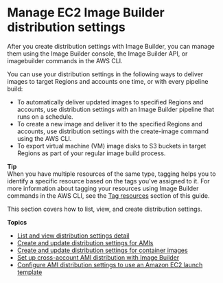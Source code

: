 # Manage EC2 Image Builder distribution settings<a name="manage-distribution-settings"></a>

After you create distribution settings with Image Builder, you can manage them using the Image Builder console, the Image Builder API, or imagebuilder commands in the AWS CLI\.

You can use your distribution settings in the following ways to deliver images to target Regions and accounts one time, or with every pipeline build:
+ To automatically deliver updated images to specified Regions and accounts, use distribution settings with an Image Builder pipeline that runs on a schedule\.
+ To create a new image and deliver it to the specified Regions and accounts, use distribution settings with the []()create\-image command using the AWS CLI\.
+ To export virtual machine \(VM\) image disks to S3 buckets in target Regions as part of your regular image build process\.

**Tip**  
When you have multiple resources of the same type, tagging helps you to identify a specific resource based on the tags you've assigned to it\. For more information about tagging your resources using Image Builder commands in the AWS CLI, see the [Tag resources](tag-resources.md) section of this guide\.

This section covers how to list, view, and create distribution settings\.

**Topics**
+ [List and view distribution settings detail](distribution-settings-detail.md)
+ [Create and update distribution settings for AMIs](crud-ami-distribution-settings.md)
+ [Create and update distribution settings for container images](crud-container-distribution-settings.md)
+ [Set up cross\-account AMI distribution with Image Builder](cross-account-dist.md)
+ [Configure AMI distribution settings to use an Amazon EC2 launch template](dist-using-launch-template.md)